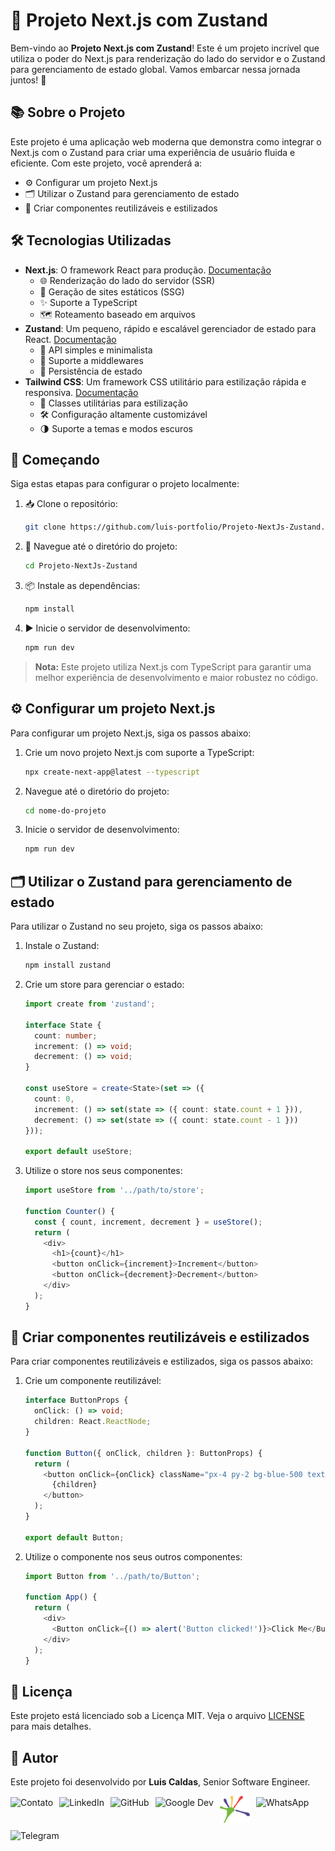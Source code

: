 # 🚀 Projeto Next.js com Zustand

Bem-vindo ao **Projeto Next.js com Zustand**! Este é um projeto incrível que utiliza o poder do Next.js para renderização do lado do servidor e o Zustand para gerenciamento de estado global. Vamos embarcar nessa jornada juntos! 🌟

## 📚 Sobre o Projeto

Este projeto é uma aplicação web moderna que demonstra como integrar o Next.js com o Zustand para criar uma experiência de usuário fluida e eficiente. Com este projeto, você aprenderá a:

- ⚙️ Configurar um projeto Next.js
- 🗂️ Utilizar o Zustand para gerenciamento de estado
- 🧩 Criar componentes reutilizáveis e estilizados

## 🛠️ Tecnologias Utilizadas

- **Next.js**: O framework React para produção. [Documentação](https://nextjs.org/docs)
  - 🌐 Renderização do lado do servidor (SSR)
  - 📄 Geração de sites estáticos (SSG)
  - ✨ Suporte a TypeScript
  - 🗺️ Roteamento baseado em arquivos
- **Zustand**: Um pequeno, rápido e escalável gerenciador de estado para React. [Documentação](https://zustand-demo.pmnd.rs/docs)
  - 🧩 API simples e minimalista
  - 🔌 Suporte a middlewares
  - 💾 Persistência de estado
- **Tailwind CSS**: Um framework CSS utilitário para estilização rápida e responsiva. [Documentação](https://tailwindcss.com/docs)
  - 🎨 Classes utilitárias para estilização
  - 🛠️ Configuração altamente customizável
  - 🌗 Suporte a temas e modos escuros

## 🚀 Começando

Siga estas etapas para configurar o projeto localmente:

1. 📥 Clone o repositório:
   ```sh
   git clone https://github.com/luis-portfolio/Projeto-NextJs-Zustand.git
   ```
2. 📂 Navegue até o diretório do projeto:
   ```sh
   cd Projeto-NextJs-Zustand
   ```
3. 📦 Instale as dependências:
   ```sh
   npm install
   ```
4. ▶️ Inicie o servidor de desenvolvimento:
   ```sh
   npm run dev
   ```

> **Nota:** Este projeto utiliza Next.js com TypeScript para garantir uma melhor experiência de desenvolvimento e maior robustez no código.

## ⚙️ Configurar um projeto Next.js

Para configurar um projeto Next.js, siga os passos abaixo:

1. Crie um novo projeto Next.js com suporte a TypeScript:
   ```sh
   npx create-next-app@latest --typescript
   ```
2. Navegue até o diretório do projeto:
   ```sh
   cd nome-do-projeto
   ```
3. Inicie o servidor de desenvolvimento:
   ```sh
   npm run dev
   ```

## 🗂️ Utilizar o Zustand para gerenciamento de estado

Para utilizar o Zustand no seu projeto, siga os passos abaixo:

1. Instale o Zustand:
   ```sh
   npm install zustand
   ```
2. Crie um store para gerenciar o estado:
   ```typescript
   import create from 'zustand';

   interface State {
     count: number;
     increment: () => void;
     decrement: () => void;
   }

   const useStore = create<State>(set => ({
     count: 0,
     increment: () => set(state => ({ count: state.count + 1 })),
     decrement: () => set(state => ({ count: state.count - 1 }))
   }));

   export default useStore;
   ```
3. Utilize o store nos seus componentes:
   ```typescript
   import useStore from '../path/to/store';

   function Counter() {
     const { count, increment, decrement } = useStore();
     return (
       <div>
         <h1>{count}</h1>
         <button onClick={increment}>Increment</button>
         <button onClick={decrement}>Decrement</button>
       </div>
     );
   }
   ```

## 🧩 Criar componentes reutilizáveis e estilizados

Para criar componentes reutilizáveis e estilizados, siga os passos abaixo:

1. Crie um componente reutilizável:
   ```typescript
   interface ButtonProps {
     onClick: () => void;
     children: React.ReactNode;
   }

   function Button({ onClick, children }: ButtonProps) {
     return (
       <button onClick={onClick} className="px-4 py-2 bg-blue-500 text-white rounded">
         {children}
       </button>
     );
   }

   export default Button;
   ```
2. Utilize o componente nos seus outros componentes:
   ```typescript
   import Button from '../path/to/Button';

   function App() {
     return (
       <div>
         <Button onClick={() => alert('Button clicked!')}>Click Me</Button>
       </div>
     );
   }
   ```

## 📄 Licença

Este projeto está licenciado sob a Licença MIT. Veja o arquivo [LICENSE](./LICENSE) para mais detalhes.

## 👤 Autor

Este projeto foi desenvolvido por **Luis Caldas**, Senior Software Engineer. 

<div style="display: flex; flex-wrap: wrap; gap: 10px;">
  <a href="https://app.qbits.pl/LuisCaldas" style="text-decoration: none;"><img src="https://img.icons8.com/color/48/000000/contact-card.png" alt="Contato" style="vertical-align: middle;"></a>
  <a href="https://www.linkedin.com/in/luisnt" style="text-decoration: none;"><img src="https://img.icons8.com/color/48/000000/linkedin.png" alt="LinkedIn" style="vertical-align: middle;"></a>
  <a href="https://github.com/luis-portfolio/Index" style="text-decoration: none;"><img src="https://img.icons8.com/color/48/000000/github.png" alt="GitHub" style="vertical-align: middle;"></a>
  <a href="https://g.dev/luisnt" style="text-decoration: none;"><img src="https://img.icons8.com/color/48/000000/google-logo.png" alt="Google Dev" style="vertical-align: middle;"></a>
  <a href="https://www.grepper.com/profile/luisnt" style="text-decoration: none;"><img src="./public/grepper-logo.png" width="48"  alt="Greeper" style="vertical-align: middle;"></a>
  <a href="https://wa.me/5598981112233" style="text-decoration: none;"><img src="https://img.icons8.com/color/48/000000/whatsapp.png" alt="WhatsApp" style="vertical-align: middle;"></a>
  <a href="https://t.me/luisnt" style="text-decoration: none;"><img src="https://img.icons8.com/color/48/000000/telegram-app.png" alt="Telegram" style="vertical-align: middle;"></a>
</div>